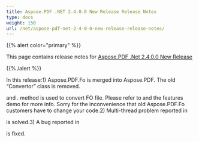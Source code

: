 ```yaml
---
title: Aspose.PDF .NET 2.4.0.0 New Release Release Notes
type: docs
weight: 150
url: /net/aspose-pdf-net-2-4-0-0-new-release-release-notes/
---
```


{{% alert color="primary" %}} 

This page contains release notes for [Aspose.PDF .Net 2.4.0.0 New Release](http://www.aspose.com/downloads/pdf/net/new-releases/aspose.pdf-.net-2.4.0.0-new-release/)

{{% /alert %}} 

In this release:1) Aspose.PDF.Fo is merged into Aspose.PDF. The old “Convertor” class is removed.

and . method is used to convert FO file. Please refer to and the features demo for more info. Sorry for the inconvenience that old Aspose.PDF.Fo customers have to change your code.2) Multi-thread problem reported in

is solved.3) A bug reported in

is fixed.
